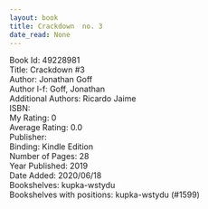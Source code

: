 ```yaml
---
layout: book
title: Crackdown  no. 3
date_read: None
---
```


Book Id: 49228981<br />
Title: Crackdown #3<br />
Author: Jonathan Goff<br />
Author l-f: Goff, Jonathan<br />
Additional Authors: Ricardo Jaime<br />
ISBN: <br />
My Rating: 0<br />
Average Rating: 0.0<br />
Publisher: <br />
Binding: Kindle Edition<br />
Number of Pages: 28<br />
Year Published: 2019<br />
Date Added: 2020/06/18<br />
Bookshelves: kupka-wstydu<br />
Bookshelves with positions: kupka-wstydu (#1599)<br />

